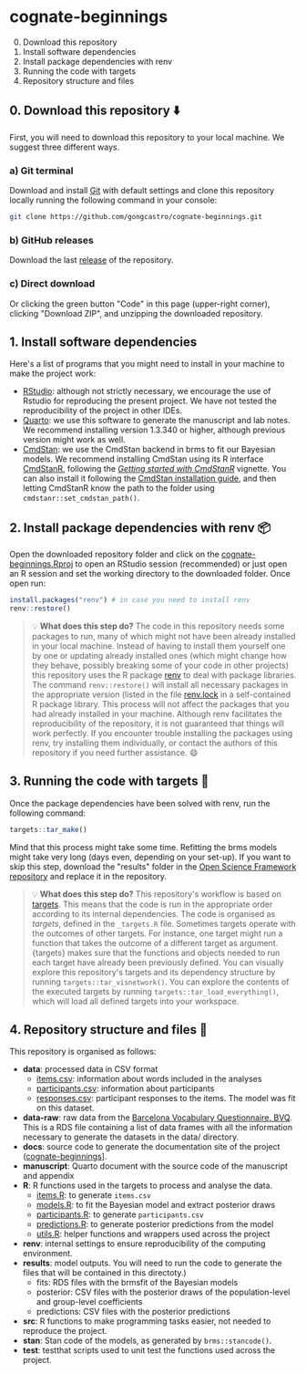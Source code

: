 # cognate-beginnings

0. Download this repository
1. Install software dependencies
2. Install package dependencies with renv
3. Running the code with targets
4. Repository structure and files

## 0. Download this repository :arrow_down:

First, you will need to download this repository to your local machine. We suggest three different ways.

### a) Git terminal

Download and install [Git](https://git-scm.com/downloads) with default settings and clone this repository locally running the following command in your console:

```bash
git clone https://github.com/gongcastro/cognate-beginnings.git
```

### b) GitHub releases

Download the last [release](https://github.com/gongcastro/cognate-beginnings/releases) of the repository.

### c) Direct download

Or clicking the green button "Code" in this page (upper-right corner), clicking "Download ZIP", and unzipping the downloaded repository.

## 1. Install software dependencies

Here's a list of programs that you might need to install in your machine to make the project work:

* [RStudio](https://posit.co/download/rstudio-desktop/): although not strictly necessary, we encourage the use of Rstudio for reproducing the present project. We have not tested the reproducibility of the project in other IDEs.
* [Quarto](https://quarto.org/docs/get-started/): we use this software to generate the manuscript and lab notes. We recommend installing version 1.3.340 or higher, although previous version might work as well.
* [CmdStan](https://mc-stan.org/users/interfaces/cmdstan): we use the CmdStan backend in brms to fit our Bayesian models. We recommend installing CmdStan using its R interface [CmdStanR](https://mc-stan.org/cmdstanr/), following the [*Getting started with CmdStanR*](https://mc-stan.org/cmdstanr/articles/cmdstanr.html) vignette. You can also install it following the [CmdStan installation guide](https://mc-stan.org/users/interfaces/), and then letting CmdStanR know the path to the folder using `cmdstanr::set_cmdstan_path()`.

## 2. Install package dependencies with renv :package:

Open the downloaded repository folder and click on the [cognate-beginnings.Rproj](cognate-beginnings.Rproj) to open an RStudio session (recommended) or just open an R session and set the working directory to the downloaded folder. Once open run:

```r
install.packages("renv") # in case you need to install renv
renv::restore()
```

> :bulb: **What does this step do?** The code in this repository needs some packages to run, many of which might not have been already installed in your local machine. Instead of having to install them yourself one by one or updating already installed ones (which might change how they behave, possibly breaking some of your code in other projects) this repository uses the R package [renv](https://rstudio.github.io/renv/articles/renv.html) to deal with package libraries. The command `renv::restore()` will install all necessary packages in the appropriate version (listed in the file [renv.lock](renv.lock) in a self-contained R package library. This process will not affect the packages that you had already installed in your machine. Although renv facilitates the reproducibility of the repository, it is not guaranteed that things will work perfectly. If you encounter trouble installing the packages using renv, try installing them individually, or contact the authors of this repository if you need further assistance. :smile:

## 3. Running the code with targets :rocket:

Once the package dependencies have been solved with renv, run the following command:

```r
targets::tar_make()
```

Mind that this process might take some time. Refitting the brms models might take very long (days even, depending on your set-up). If you want to skip this step, download the "results" folder in the [Open Science Framework repository](https://osf.io/hy984/) and replace it in the repository.

> :bulb: **What does this step do?** This repository's workflow is based on [targets](https://books.ropensci.org/targets/). This means that the code is run in the appropriate order according to its internal dependencies. The code is organised as *targets*, defined in the `_targets.R` file. Sometimes targets operate with the outcomes of other targets. For instance, one target might run a function that takes the outcome of a different target as argument. {targets} makes sure that the functions and objects needed to run each target have already been previously defined. You can visually explore this repository's targets and its dependency structure by running `targets::tar_visnetwork()`. You can explore the contents of the executed targets by running `targets::tar_load_everything()`, which will load all defined targets into your workspace.

## 4. Repository structure and files :open_file_folder:

This repository is organised as follows:

* **data**: processed data in CSV format
    - [items.csv](data/items.csv): information about words included in the analyses
    - [participants.csv](data/participants.csv): information about participants
    - [responses.csv](data/responses.csv): participant responses to the items. The model was fit on this dataset.
* **data-raw**: raw data from the [Barcelona Vocabulary Questionnaire, BVQ](https://gongcastro.github.io/bvq). This is a RDS file containing a list of data frames with all the information necessary to generate the datasets in the data/ directory.
* **docs**: source code to generate the documentation site of the project ([cognate-beginnings]([gongcastro.github.com/cognate-beginnings)].
* **manuscript**: Quarto document with the source code of the manuscript and appendix
* **R**: R functions used in the targets to process and analyse the data.
    - [items.R](R/items.R): to generate `items.csv`
    - [models.R](R/items.R): to fit the Bayesian model and extract posterior draws
    - [participants.R](R/participants.R): to generate `participants.csv`
    - [predictions.R](R/predictions.R): to generate posterior predictions from the model
    - [utils.R](R/utils..R): helper functions and wrappers used across the project
* **renv**: internal settings to ensure reproducibility of the computing environment.
* **results**: model outputs. You will need to run the code to generate the files that will be contained in this directoty.)
    - fits: RDS files with the brmsfit of the Bayesian models
    - posterior: CSV files with the posterior draws of the population-level and group-level coefficients
    - predictions: CSV files with the posterior predictions
* **src**: R functions to make programming tasks easier, not needed to reproduce the project.
* **stan**: Stan code of the models, as generated by `brms::stancode()`.
* **test**: testthat scripts used to unit test the functions used across the project.

